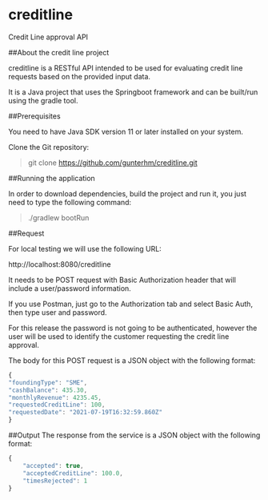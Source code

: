 # creditline
Credit Line approval API

##About the credit line project

creditline is a RESTful API intended to be used for evaluating credit line requests based on the provided input data.

It is a Java project that uses the Springboot framework and can be built/run using the gradle tool.

##Prerequisites

You need to have Java SDK version 11 or later installed on your system.

Clone the Git repository:

>git clone https://github.com/gunterhm/creditline.git

##Running the application

In order to download dependencies, build the project and run it, you just need to type the following command:

>./gradlew bootRun

##Request

For local testing we will use the following URL:

http://localhost:8080/creditline

It needs to be POST request with Basic Authorization header that will include a user/password information.

If you use Postman, just go to the Authorization tab and select Basic Auth, then type user and password.

For this release the password is not going to be authenticated, however the user will be used to identify the customer requesting the credit line approval.

The body for this POST request is a JSON object with the following format:

```javascript
{
"foundingType": "SME",
"cashBalance": 435.30,
"monthlyRevenue": 4235.45,
"requestedCreditLine": 100,
"requestedDate": "2021-07-19T16:32:59.860Z"
}
```

##Output
The response from the service is a JSON object with the following format:

```javascript
{
    "accepted": true,
    "acceptedCreditLine": 100.0,
    "timesRejected": 1
}
```

